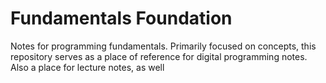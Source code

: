 # Fundamentals Foundation
Notes for programming fundamentals. Primarily focused on concepts, this repository serves as a place of reference for digital programming notes. Also a place for lecture notes, as well

